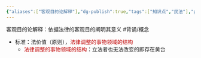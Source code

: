 ```yaml
---
{"aliases":["客观目的论解释"],"dg-publish":true,"tags":["知识点","民法"],"permalink":"/学习笔记studyup/知识点cheese/目的解释/","dgPassFrontmatter":true,"created":"2024-07-16T10:06:24.964+08:00","updated":"2024-10-26T19:25:02.062+08:00"}
---
```


客观目的论解释：依据法律的客观目的阐明其意义 #背诵/概念 
- 标准：法价值（原则），<font color="#c00000">法律调整的事物领域的结构</font>
	- <font color="#c00000">法律调整的事物领域的结构</font>：立法者也无法改变的即存在黄台